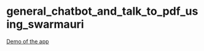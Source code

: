 # general_chatbot_and_talk_to_pdf_using_swarmauri
[Demo of the app]((https://github.com/ishaan1234/general_chatbot_and_talk_to_pdf_using_swarmauri/releases/tag/v1.0))
